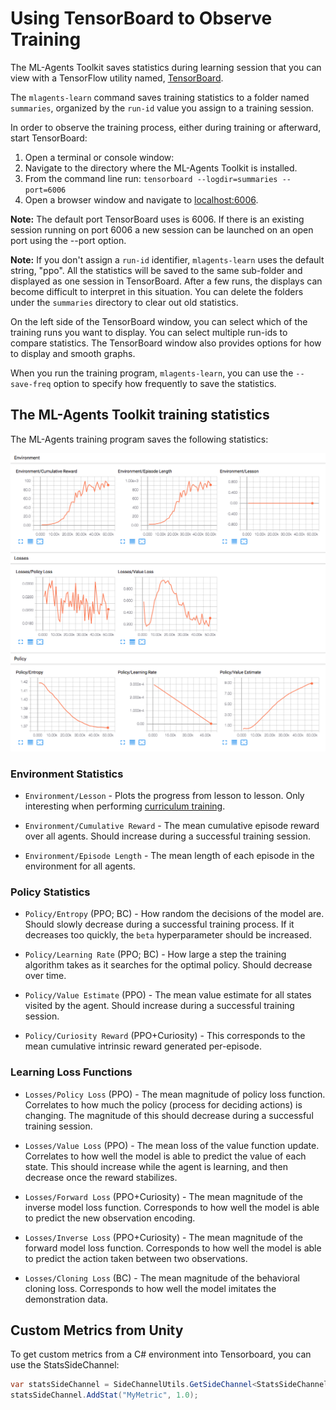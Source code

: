 # Using TensorBoard to Observe Training

The ML-Agents Toolkit saves statistics during learning session that you can view
with a TensorFlow utility named,
[TensorBoard](https://www.tensorflow.org/programmers_guide/summaries_and_tensorboard).

The `mlagents-learn` command saves training statistics to a folder named
`summaries`, organized by the `run-id` value you assign to a training session.

In order to observe the training process, either during training or afterward,
start TensorBoard:

1. Open a terminal or console window:
1. Navigate to the directory where the ML-Agents Toolkit is installed.
1. From the command line run: `tensorboard --logdir=summaries --port=6006`
1. Open a browser window and navigate to
   [localhost:6006](http://localhost:6006).

**Note:** The default port TensorBoard uses is 6006. If there is an existing
session running on port 6006 a new session can be launched on an open port using
the --port option.

**Note:** If you don't assign a `run-id` identifier, `mlagents-learn` uses the
default string, "ppo". All the statistics will be saved to the same sub-folder
and displayed as one session in TensorBoard. After a few runs, the displays can
become difficult to interpret in this situation. You can delete the folders
under the `summaries` directory to clear out old statistics.

On the left side of the TensorBoard window, you can select which of the training
runs you want to display. You can select multiple run-ids to compare statistics.
The TensorBoard window also provides options for how to display and smooth
graphs.

When you run the training program, `mlagents-learn`, you can use the
`--save-freq` option to specify how frequently to save the statistics.

## The ML-Agents Toolkit training statistics

The ML-Agents training program saves the following statistics:

![Example TensorBoard Run](images/mlagents-TensorBoard.png)

### Environment Statistics

- `Environment/Lesson` - Plots the progress from lesson to lesson. Only
  interesting when performing
  [curriculum training](Training-Curriculum-Learning.md).

- `Environment/Cumulative Reward` - The mean cumulative episode reward over all
  agents. Should increase during a successful training session.

- `Environment/Episode Length` - The mean length of each episode in the
  environment for all agents.

### Policy Statistics

- `Policy/Entropy` (PPO; BC) - How random the decisions of the model are. Should
  slowly decrease during a successful training process. If it decreases too
  quickly, the `beta` hyperparameter should be increased.

- `Policy/Learning Rate` (PPO; BC) - How large a step the training algorithm
  takes as it searches for the optimal policy. Should decrease over time.

- `Policy/Value Estimate` (PPO) - The mean value estimate for all states visited
  by the agent. Should increase during a successful training session.

- `Policy/Curiosity Reward` (PPO+Curiosity) - This corresponds to the mean
  cumulative intrinsic reward generated per-episode.

### Learning Loss Functions

- `Losses/Policy Loss` (PPO) - The mean magnitude of policy loss function.
  Correlates to how much the policy (process for deciding actions) is changing.
  The magnitude of this should decrease during a successful training session.

- `Losses/Value Loss` (PPO) - The mean loss of the value function update.
  Correlates to how well the model is able to predict the value of each state.
  This should increase while the agent is learning, and then decrease once the
  reward stabilizes.

- `Losses/Forward Loss` (PPO+Curiosity) - The mean magnitude of the inverse
  model loss function. Corresponds to how well the model is able to predict the
  new observation encoding.

- `Losses/Inverse Loss` (PPO+Curiosity) - The mean magnitude of the forward
  model loss function. Corresponds to how well the model is able to predict the
  action taken between two observations.

- `Losses/Cloning Loss` (BC) - The mean magnitude of the behavioral cloning
  loss. Corresponds to how well the model imitates the demonstration data.

## Custom Metrics from Unity

To get custom metrics from a C# environment into Tensorboard, you can use the
StatsSideChannel:

```csharp
var statsSideChannel = SideChannelUtils.GetSideChannel<StatsSideChannel>();
statsSideChannel.AddStat("MyMetric", 1.0);
```
